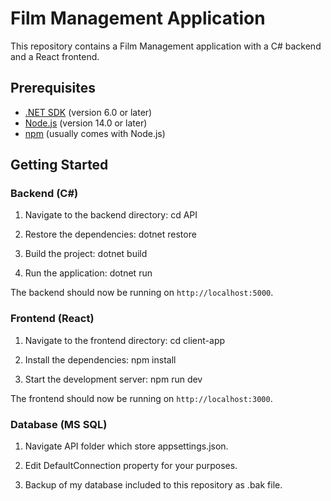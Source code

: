 # Film Management Application

This repository contains a Film Management application with a C# backend and a React frontend.

## Prerequisites

- [.NET SDK](https://dotnet.microsoft.com/download) (version 6.0 or later)
- [Node.js](https://nodejs.org/) (version 14.0 or later)
- [npm](https://www.npmjs.com/get-npm) (usually comes with Node.js)

## Getting Started

### Backend (C#)

1. Navigate to the backend directory:
    cd API

2. Restore the dependencies:
    dotnet restore

3. Build the project:
    dotnet build

4. Run the application:
    dotnet run

The backend should now be running on `http://localhost:5000`.

### Frontend (React)

1. Navigate to the frontend directory:
    cd client-app

2. Install the dependencies:
    npm install

3. Start the development server:
    npm run dev

The frontend should now be running on `http://localhost:3000`.

### Database (MS SQL)

1. Navigate API folder which store appsettings.json.

2. Edit DefaultConnection property for your purposes.

3. Backup of my database included to this repository as .bak file.

